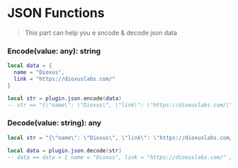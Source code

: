 # JSON Functions

> This part can help you e sncode & decode json data

### Encode(value: any): string

```lua
local data = {
  name = "Dioxus",
  link = "https://dioxuslabs.com/"
}

local str = plugin.json.encode(data)
-- str == "{\"name\": \"Dioxus\", \"link\": \"https://dioxuslabs.com/\"}"
```



### Decode(value: string): any

```lua
local str = "{\"name\": \"Dioxus\", \"link\": \"https://dioxuslabs.com/\"}"

local data = plugin.json.decode(str)
-- data == data = { name = "Dioxus", link = "https://dioxuslabs.com/" }
```

